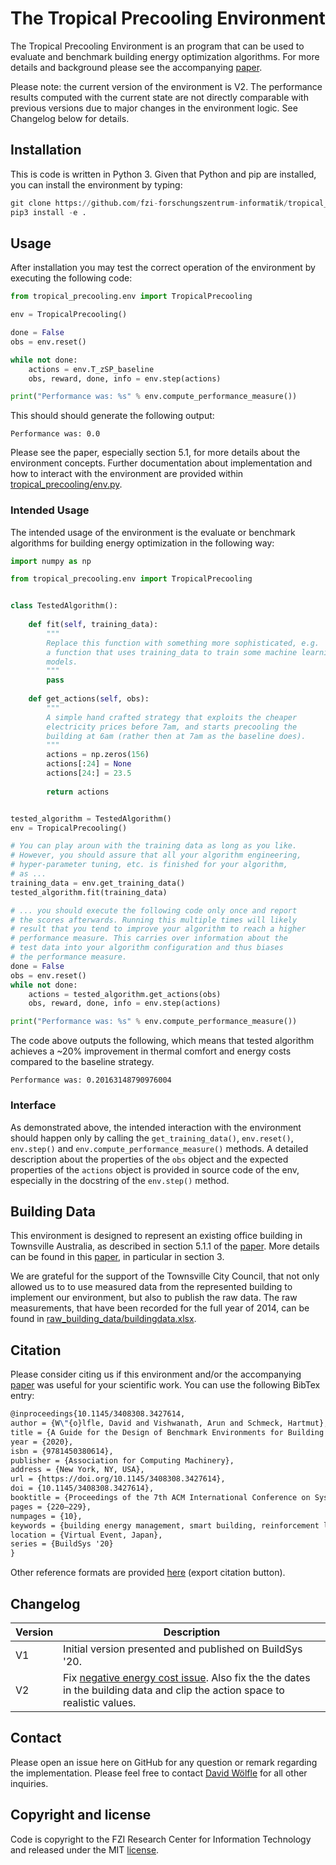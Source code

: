 # The Tropical Precooling Environment

The Tropical Precooling Environment is an program that can be used to evaluate and benchmark building energy optimization algorithms. For more details and background please see the accompanying [paper](https://dl.acm.org/doi/10.1145/3408308.3427614).

Please note: the current version of the environment is V2. The performance results computed with the current state are not directly comparable with previous versions due to major changes in the environment logic. See Changelog below for details.



## Installation

This is code is written in Python 3. Given that Python and pip are installed, you can install the environment by typing:

```python
git clone https://github.com/fzi-forschungszentrum-informatik/tropical_precooling_environment.git
pip3 install -e .
```



## Usage

After installation you may test the correct operation of the environment by executing the following code:

```python
from tropical_precooling.env import TropicalPrecooling

env = TropicalPrecooling()

done = False
obs = env.reset()

while not done:
    actions = env.T_zSP_baseline
    obs, reward, done, info = env.step(actions)

print("Performance was: %s" % env.compute_performance_measure())
```

This should should generate the following output:

```
Performance was: 0.0
```

Please see the paper, especially section 5.1, for more details about the environment concepts. Further documentation about implementation and how to interact with the environment are provided within [tropical_precooling/env.py](tropical_precooling/env.py).

### Intended Usage

The intended usage of the environment is the evaluate or benchmark algorithms for building energy optimization in the following way:

```python
import numpy as np

from tropical_precooling.env import TropicalPrecooling


class TestedAlgorithm():
    
    def fit(self, training_data):
        """
        Replace this function with something more sophisticated, e.g.
        a function that uses training_data to train some machine learning
        models.
        """
        pass
    
    def get_actions(self, obs):
        """
        A simple hand crafted strategy that exploits the cheaper
        electricity prices before 7am, and starts precooling the 
        building at 6am (rather then at 7am as the baseline does).
        """
        actions = np.zeros(156)
        actions[:24] = None
        actions[24:] = 23.5
        
        return actions


tested_algorithm = TestedAlgorithm()
env = TropicalPrecooling()

# You can play aroun with the training data as long as you like.
# However, you should assure that all your algorithm engineering,
# hyper-parameter tuning, etc. is finished for your algorithm, 
# as ...
training_data = env.get_training_data()
tested_algorithm.fit(training_data)

# ... you should execute the following code only once and report  
# the scores afterwards. Running this multiple times will likely 
# result that you tend to improve your algorithm to reach a higher 
# performance measure. This carries over information about the
# test data into your algorithm configuration and thus biases
# the performance measure.
done = False
obs = env.reset()
while not done:
    actions = tested_algorithm.get_actions(obs)
    obs, reward, done, info = env.step(actions)

print("Performance was: %s" % env.compute_performance_measure())
```

The code above outputs the following, which means that tested algorithm achieves a ~20% improvement in thermal comfort and energy costs compared to the baseline strategy.

```
Performance was: 0.20163148790976004
```

### Interface

As demonstrated above, the intended interaction with the environment should happen only by calling the `get_training_data()`, `env.reset()`,  `env.step()` and `env.compute_performance_measure()` methods. A detailed description about the properties of the `obs` object and the expected properties of the `actions` object is provided in source code of the env, especially in the docstring of the `env.step()` method.



## Building Data

This environment is designed to represent an existing office building in Townsville Australia, as described in section 5.1.1 of the [paper](https://dl.acm.org/doi/10.1145/3408308.3427614). More details can be found in this [paper](https://dl.acm.org/doi/10.1145/3077839.3077847), in particular in section 3.

We are grateful for the support of the Townsville City Council, that not only allowed us to to use measured data from the represented building to implement our environment, but also to publish the raw data. The raw measurements, that have been recorded for the full year of 2014, can be found in [raw_building_data/buildingdata.xlsx](raw_building_data/buildingdata.xlsx).  



## Citation

Please consider citing us if this environment and/or the accompanying [paper](https://dl.acm.org/doi/10.1145/3408308.3427614) was useful for your scientific work. You can use the following BibTex entry:

```latex
@inproceedings{10.1145/3408308.3427614,
author = {W\"{o}lfle, David and Vishwanath, Arun and Schmeck, Hartmut},
title = {A Guide for the Design of Benchmark Environments for Building Energy Optimization},
year = {2020},
isbn = {9781450380614},
publisher = {Association for Computing Machinery},
address = {New York, NY, USA},
url = {https://doi.org/10.1145/3408308.3427614},
doi = {10.1145/3408308.3427614},
booktitle = {Proceedings of the 7th ACM International Conference on Systems for Energy-Efficient Buildings, Cities, and Transportation},
pages = {220–229},
numpages = {10},
keywords = {building energy management, smart building, reinforcement learning, building control, evaluation, environment, benchmark},
location = {Virtual Event, Japan},
series = {BuildSys '20}
}
```

Other reference formats are provided [here](https://dl.acm.org/doi/10.1145/3408308.3427614) (export citation button).



## Changelog

| Version | Description                                                  |
| ------- | ------------------------------------------------------------ |
| V1      | Initial version presented and published on BuildSys '20.     |
| V2      | Fix [negative energy cost issue](https://github.com/fzi-forschungszentrum-informatik/tropical_precooling_environment/issues/1). Also fix the the dates in the building data and clip the action space to realistic values. |



## Contact

Please open an issue here on GitHub for any question or remark regarding the implementation. Please feel free to contact [David Wölfle](https://www.fzi.de/en/about-us/organisation/detail/address/david-woelfle/) for all other inquiries.



## Copyright and license

Code is copyright to the FZI Research Center for Information Technology and released under the MIT [license](./LICENSE).
